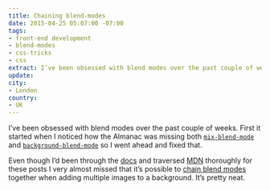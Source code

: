 ```yaml
---
title: Chaining blend-modes
date: 2015-04-25 05:07:00 -07:00
tags:
- front-end development
- blend-modes
- css-tricks
- css
extract: I’ve been obsessed with blend modes over the past couple of weeks.
update: 
city:
- London
country:
- UK
---
```


I’ve been obsessed with blend modes over the past couple of weeks. First it started when I noticed how the Almanac was missing both [`mix-blend-mode`](https://css-tricks.com/almanac/properties/m/mix-blend-mode/) and [`background-blend-mode`](https://css-tricks.com/almanac/properties/b/background-blend-mode/) so I went ahead and fixed that.

Even though I’d been through the [docs](http://dev.w3.org/fxtf/compositing-1/#propdef-background-blend-mode) and traversed [MDN](https://developer.mozilla.org/en-US/docs/Web/CSS/background-blend-mode) thoroughly for these posts I very almost missed that it’s possible to [chain blend modes](https://css-tricks.com/chaining-multiple-blend-modes/) together when adding multiple images to a background. It’s pretty neat.
